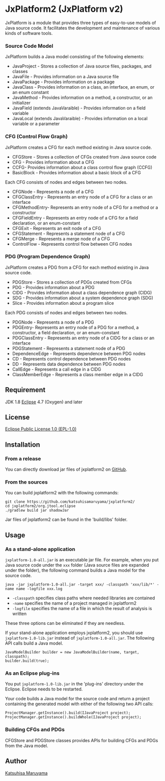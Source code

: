 # JxPlatform2 (JxPlatform v2) 

JxPlatform is a module that provides three types of easy-to-use models of Java source code. It facilitates the development and maintenance of various kinds of software tools. 

### Source Code Model 

JxPlatform builds a Java model consisting of the following elements: 

* JavaProject - Stores a collection of Java source files, packages, and classes 
* JavaFile - Provides information on a Java source file 
* JavaPackage - Provides information on a package 
* JavaClass - Provides information on a class, an interface, an enum, or an enum constant 
* JavaMethod - Provides information on a method, a constructor, or an initializer 
* JavaField (extends JavaVaraible) - Provides information on a field variable 
* JavaLocal (extends JavaVaraible) - Provides information on a local variable or a parameter 

### CFG (Control Flow Graph) 

JxPlatform creates a CFG for each method existing in Java source code. 

* CFGStore - Stores a collection of CFGs created from Java source code 
* CFG - Provides information about a CFG 
* CCFG- Provides information about a class control flow graph (CCFG) 
* BasicBlock - Provides information about a basic block of a CFG 

Each CFG consists of nodes and edges between two nodes. 

* CFGNode - Represents a node of a CFG 
* CFGClassEntry - Represents an entry node of a CFG for a class or an interface 
* CFGMethodEntry- Represents an entry node of a CFG for a method or a constructor 
* CFGFieldEntry - Represents an entry node of a CFG for a field declaration, or an enum-constant 
* CFGExit - Represents an exit node of a CFG 
* CFGStatement - Represents a statement node of a CFG 
* CFGMerge - Represents a merge node of a CFG 
* ControlFlow - Represents control flow between CFG nodes 

### PDG (Program Dependence Graph) 

JxPlatform creates a PDG from a CFG for each method existing in Java source code. 

* PDGStore - Stores a collection of PDGs created from CFGs 
* PDG - Provides information about a PDG 
* ClDG - Provides information about a class dependence graph (ClDG) 
* SDG - Provides information about a system dependence graph (SDG) 
* Slice - Provides information about a program slice 

Each PDG consists of nodes and edges between two nodes. 
* PDGNode - Represents a node of a PDG 
* PDGEntry- Represents an entry node of a PDG for a method, a constructor, a field declaration, or an enum-constant 
* PDGClassEntry - Represents an entry node of a ClDG for a class or an interface 
* PDGStatement - Represents a statement node of a PDG 
* DependenceEdge - Represents dependence between PDG nodes 
* CD - Represents control dependence between PDG nodes 
* DD - Represents data dependence between PDG nodes 
* CallEdge - Represents a call edge in a ClDG 
* ClassMemberEdge - Represents a class member edge in a ClDG 

## Requirement

JDK 1.8 
[Eclipse](https://www.eclipse.org/) 4.7 (Oxygen) and later  

## License 

[Eclipse Public License 1.0 (EPL-1.0)](<https://opensource.org/licenses/eclipse-1.0.php>) 

## Installation

### From a release

You can directly download jar files of jxplatform2 on [GitHub](<https://github.com/katsuhisamaruyama/jxplatform2/tree/master/org.jtool.eclipse/releases>). 

### From the sources

You can build jxplatform2 with the following commands: 

    git clone https://github.com/katsuhisamaruyama/jxplatform2/
    cd jxplatform2/org.jtool.eclipse
    ./gradlew build jar shadowJar

Jar files of jxplatform2 can be found in the 'build/libs' folder.

## Usage

### As a stand-alone application

`jxplatform-1.0-all.jar` is an executable jar file. For example, when you put Java source code under the `xxx` folder (Java source files are expanded under the folder), the following command builds a Java model for the source code.

    java -jar jxplatform-1.0-all.jar -target xxx/ -classpath 'xxx/lib/*' -name name -logfile xxx.log

* `-classpath` specifies class paths where needed libraries are contained 
* `-name` specifies the name of a project managed in jxplatform2 
* `-logfile` specifies the name of a file in which the result of analysis is written 

These three options can be eliminated if they are needless. 

If your stand-alone application employs jxplatform2, you should use `jxplatform-1.0-lib.jar` instead of `jxplatform-1.0-all.jar`. The following API calls build a Java model. 

    JavaModelBuilder builder = new JavaModelBuilder(name, target, classpath);
    builder.build(true);

### As an Eclipse plug-ins

You put `jxplatform-1.0-lib.jar` in the 'plug-ins' directory under the Eclipse. Eclipse needs to be restarted. 

Your code builds a Java model for the source code and return a project containing the generated model with either of the following two API calls:

    ProjectManager.getInstance().build(IJavaProject project);
    ProjectManager.getInstance().buildWhole(IJavaProject project);

### Building CFGs and PDGs

CFGStore and PDGStore classes provides APIs for building CFGs and PDGs from the Java model.

## Author

[Katsuhisa Maruyama](http://www.fse.cs.ritsumei.ac.jp/~maru/index.html)
